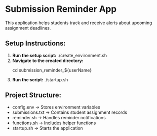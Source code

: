 # Submission Reminder App

This application helps students track and receive alerts about upcoming assignment deadlines.

## Setup Instructions:
1. <strong>Run the setup script:</strong>
   ./create_environment.sh
2. <strong>Navigate to the created directory:</strong>
   <p>cd submission_reminder_${userName}</p>
3. <strong>Run the script:</strong>   ./startup.sh
   

## Project Structure:
- config.env → Stores environment variables
- submissions.txt → Contains student assignment records
- reminder.sh → Handles reminder notifications
- functions.sh → Includes helper functions
- startup.sh → Starts the application
